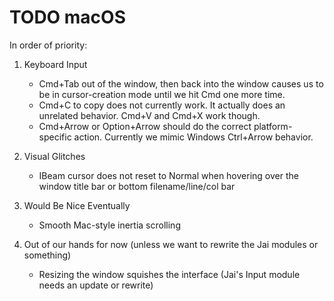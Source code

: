 # TODO macOS
In order of priority:

1. Keyboard Input
    - Cmd+Tab out of the window, then back into the window causes us to be in cursor-creation mode until we hit Cmd one more time.
    - Cmd+C to copy does not currently work. It actually does an unrelated behavior. Cmd+V and Cmd+X work though.
    - Cmd+Arrow or Option+Arrow should do the correct platform-specific action. Currently we mimic Windows Ctrl+Arrow behavior.

2. Visual Glitches
    - IBeam cursor does not reset to Normal when hovering over the window title bar or bottom filename/line/col bar

3. Would Be Nice Eventually
    - Smooth Mac-style inertia scrolling

4. Out of our hands for now (unless we want to rewrite the Jai modules or something)
    - Resizing the window squishes the interface (Jai's Input module needs an update or rewrite)
